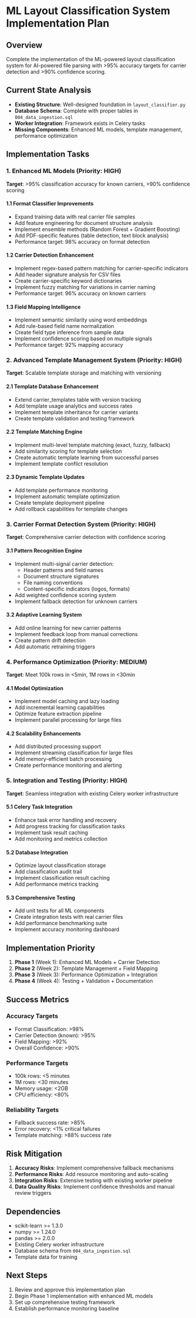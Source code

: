 # ML Layout Classification System Implementation Plan

## Overview
Complete the implementation of the ML-powered layout classification system for AI-powered file parsing with >95% accuracy targets for carrier detection and >90% confidence scoring.

## Current State Analysis
- **Existing Structure**: Well-designed foundation in `layout_classifier.py`
- **Database Schema**: Complete with proper tables in `004_data_ingestion.sql` 
- **Worker Integration**: Framework exists in Celery tasks
- **Missing Components**: Enhanced ML models, template management, performance optimization

## Implementation Tasks

### 1. Enhanced ML Models (Priority: HIGH)
**Target**: >95% classification accuracy for known carriers, >90% confidence scoring

#### 1.1 Format Classifier Improvements
- Expand training data with real carrier file samples
- Add feature engineering for document structure analysis
- Implement ensemble methods (Random Forest + Gradient Boosting)
- Add PDF-specific features (table detection, text block analysis)
- Performance target: 98% accuracy on format detection

#### 1.2 Carrier Detection Enhancement  
- Implement regex-based pattern matching for carrier-specific indicators
- Add header signature analysis for CSV files
- Create carrier-specific keyword dictionaries
- Implement fuzzy matching for variations in carrier naming
- Performance target: 96% accuracy on known carriers

#### 1.3 Field Mapping Intelligence
- Implement semantic similarity using word embeddings
- Add rule-based field name normalization
- Create field type inference from sample data
- Implement confidence scoring based on multiple signals
- Performance target: 92% mapping accuracy

### 2. Advanced Template Management System (Priority: HIGH)
**Target**: Scalable template storage and matching with versioning

#### 2.1 Template Database Enhancement
- Extend carrier_templates table with version tracking
- Add template usage analytics and success rates
- Implement template inheritance for carrier variants
- Create template validation and testing framework

#### 2.2 Template Matching Engine
- Implement multi-level template matching (exact, fuzzy, fallback)
- Add similarity scoring for template selection
- Create automatic template learning from successful parses
- Implement template conflict resolution

#### 2.3 Dynamic Template Updates
- Add template performance monitoring
- Implement automatic template optimization
- Create template deployment pipeline
- Add rollback capabilities for template changes

### 3. Carrier Format Detection System (Priority: HIGH)
**Target**: Comprehensive carrier detection with confidence scoring

#### 3.1 Pattern Recognition Engine
- Implement multi-signal carrier detection:
  - Header patterns and field names
  - Document structure signatures
  - File naming conventions
  - Content-specific indicators (logos, formats)
- Add weighted confidence scoring system
- Implement fallback detection for unknown carriers

#### 3.2 Adaptive Learning System
- Add online learning for new carrier patterns
- Implement feedback loop from manual corrections
- Create pattern drift detection
- Add automatic retraining triggers

### 4. Performance Optimization (Priority: MEDIUM)
**Target**: Meet 100k rows in <5min, 1M rows in <30min

#### 4.1 Model Optimization
- Implement model caching and lazy loading
- Add incremental learning capabilities
- Optimize feature extraction pipeline
- Implement parallel processing for large files

#### 4.2 Scalability Enhancements
- Add distributed processing support
- Implement streaming classification for large files  
- Add memory-efficient batch processing
- Create performance monitoring and alerting

### 5. Integration and Testing (Priority: HIGH)
**Target**: Seamless integration with existing Celery worker infrastructure

#### 5.1 Celery Task Integration
- Enhance task error handling and recovery
- Add progress tracking for classification tasks
- Implement task result caching
- Add monitoring and metrics collection

#### 5.2 Database Integration
- Optimize layout classification storage
- Add classification audit trail
- Implement classification result caching
- Add performance metrics tracking

#### 5.3 Comprehensive Testing
- Add unit tests for all ML components
- Create integration tests with real carrier files
- Add performance benchmarking suite
- Implement accuracy monitoring dashboard

## Implementation Priority

1. **Phase 1** (Week 1): Enhanced ML Models + Carrier Detection
2. **Phase 2** (Week 2): Template Management + Field Mapping  
3. **Phase 3** (Week 3): Performance Optimization + Integration
4. **Phase 4** (Week 4): Testing + Validation + Documentation

## Success Metrics

### Accuracy Targets
- Format Classification: >98%
- Carrier Detection (known): >95%
- Field Mapping: >92%
- Overall Confidence: >90%

### Performance Targets
- 100k rows: <5 minutes
- 1M rows: <30 minutes
- Memory usage: <2GB
- CPU efficiency: <80%

### Reliability Targets
- Fallback success rate: >85%
- Error recovery: <1% critical failures
- Template matching: >88% success rate

## Risk Mitigation

1. **Accuracy Risks**: Implement comprehensive fallback mechanisms
2. **Performance Risks**: Add resource monitoring and auto-scaling
3. **Integration Risks**: Extensive testing with existing worker pipeline
4. **Data Quality Risks**: Implement confidence thresholds and manual review triggers

## Dependencies

- scikit-learn >= 1.3.0
- numpy >= 1.24.0  
- pandas >= 2.0.0
- Existing Celery worker infrastructure
- Database schema from `004_data_ingestion.sql`
- Template data for training

## Next Steps

1. Review and approve this implementation plan
2. Begin Phase 1 implementation with enhanced ML models
3. Set up comprehensive testing framework
4. Establish performance monitoring baseline